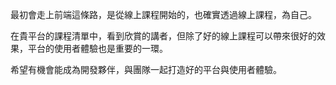 
最初會走上前端這條路，是從線上課程開始的，也確實透過線上課程，為自己。

在貴平台的課程清單中，看到欣賞的講者，但除了好的線上課程可以帶來很好的效果，平台的使用者體驗也是重要的一環。

希望有機會能成為開發夥伴，與團隊一起打造好的平台與使用者體驗。